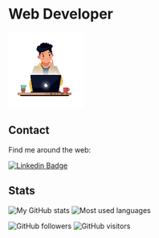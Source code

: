 # Web Developer

<img src="coding.gif" alt="coding" />

## Contact
Find me around the web:

[![Linkedin Badge](https://img.shields.io/badge/LinkedIn-Karol%20Skolasiński-blue?style=flat-square&logo=linkedin&logoColor=white&link=https://www.linkedin.com/in/karolskolasinski/)](https://www.linkedin.com/in/karolskolasinski/)


## Stats
<div>
<img src="https://github-readme-stats.vercel.app/api?username=karolskolasinski&theme=buefy&count_private=true" alt="My GitHub stats" width="450px">
<img src="https://github-readme-stats-git-master.zephirorb.vercel.app/api/top-langs/?username=karolskolasinski&hide=erlang,shell,dockerfile,handlebars&theme=buefy&layout=compact&count_private=true" alt="Most used languages" height="195px">
</div>

![GitHub followers](https://img.shields.io/github/followers/karolskolasinski?color=white&label=followers&logo=github) 
![GitHub visitors](https://visitor-badge.laobi.icu/badge?page_id=karolskolasinski)
